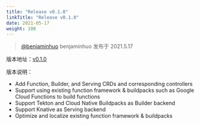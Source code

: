 ```yaml
---
title: "Release v0.1.0" 
linkTitle: "Release v0.1.0" 
date: 2021-05-17
weight: 100
---
```

> [@benjaminhuo](https://github.com/benjaminhuo) benjaminhuo 发布于 2021.5.17

版本地址：[v0.1.0](https://github.com/OpenFunction/OpenFunction/releases/tag/v0.1.0)

版本说明：
- Add Function, Builder, and Serving CRDs and corresponding controllers
- Support using existing function framework & buildpacks such as Google Cloud Functions to build functions
- Support Tekton and Cloud Native Buildpacks as Builder backend
- Support Knative as Serving backend
- Optimize and localize existing function framework & buildpacks